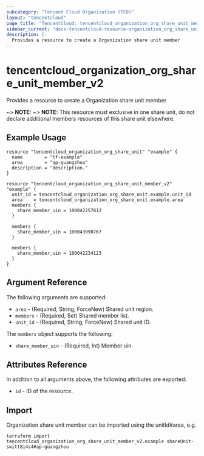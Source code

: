 ```yaml
---
subcategory: "Tencent Cloud Organization (TCO)"
layout: "tencentcloud"
page_title: "TencentCloud: tencentcloud_organization_org_share_unit_member_v2"
sidebar_current: "docs-tencentcloud-resource-organization_org_share_unit_member_v2"
description: |-
  Provides a resource to create a Organization share unit member
---
```


# tencentcloud_organization_org_share_unit_member_v2

Provides a resource to create a Organization share unit member

~> **NOTE:** ~> **NOTE:** This resource must exclusive in one share unit, do not declare additional members resources of this share unit elsewhere.

## Example Usage

```hcl
resource "tencentcloud_organization_org_share_unit" "example" {
  name        = "tf-example"
  area        = "ap-guangzhou"
  description = "description."
}

resource "tencentcloud_organization_org_share_unit_member_v2" "example" {
  unit_id = tencentcloud_organization_org_share_unit.example.unit_id
  area    = tencentcloud_organization_org_share_unit.example.area
  members {
    share_member_uin = 100042257812
  }

  members {
    share_member_uin = 100043990767
  }

  members {
    share_member_uin = 100042234123
  }
}
```

## Argument Reference

The following arguments are supported:

* `area` - (Required, String, ForceNew) Shared unit region.
* `members` - (Required, Set) Shared member list.
* `unit_id` - (Required, String, ForceNew) Shared unit ID.

The `members` object supports the following:

* `share_member_uin` - (Required, Int) Member uin.

## Attributes Reference

In addition to all arguments above, the following attributes are exported:

* `id` - ID of the resource.



## Import

Organization share unit member can be imported using the unitId#area, e.g.

```
terraform import tencentcloud_organization_org_share_unit_member_v2.example shareUnit-switt8i4s4#ap-guangzhou
```

